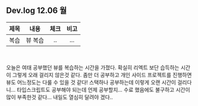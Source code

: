 ## Dev.log 12.06 월

  |제목|내용|체크|비고|
|:------:|:------:|:------:|:------:|
|복습|뷰 복습|..|...|


<br />

오늘은 여태 공부했던 뷰를 복습하는 시간을 가졌다. 확실히 리엑트 보단 습득하는 시간이 그렇게 오래 걸리지 않은것 같다. 좀만 더 공부하고 개인 사이드 프로젝트를 진행하면 뷰도 어느정도는 다룰 수 있을 것 같다! 스택하나 공부하는데 이렇게 오랜 시간이 걸리다니... 타입스크립트도 공부해야 되는데 언제 공부할지... 수료 했음에도 불구하고 시간이 많이 부족한것 같다... 내일도 열심히 달려야 겠다..

<br />